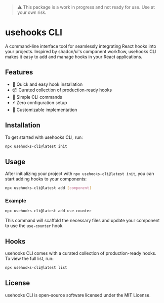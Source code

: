 > ⚠️ This package is a work in progress and not ready for use. Use at your own risk.

# usehooks CLI

A command-line interface tool for seamlessly integrating React hooks into your projects. Inspired by shadcn/ui's component workflow, usehooks CLI makes it easy to add and manage hooks in your React applications.

## Features

- 🚀 Quick and easy hook installation
- 📦 Curated collection of production-ready hooks
- 🔧 Simple CLI commands
- ⚡️ Zero configuration setup
- 🎨 Customizable implementation

## Installation

To get started with usehooks CLI, run:

```bash
npx usehooks-cli@latest init
```

## Usage

After initializing your project with `npx usehooks-cli@latest init`, you can start adding hooks to your components:

```bash
npx usehooks-cli@latest add [component]
```

### Example

```bash
npx usehooks-cli@latest add use-counter
```

This command will scaffold the necessary files and update your component to use the `use-counter` hook.

## Hooks

usehooks CLI comes with a curated collection of production-ready hooks. To view the full list, run:

```bash
npx usehooks-cli@latest list
```

## License

usehooks CLI is open-source software licensed under the MIT License.
